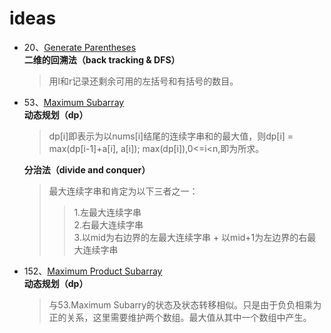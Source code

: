 # ideas

* 20、[Generate Parentheses](https://github.com/QiuBiuBiu/LeetCode/blob/master/C%2B%2B/22.cpp)<br>
    **二维的回溯法（back tracking & DFS）**
    > 用l和r记录还剩余可用的左括号和有括号的数目。<br>

* 53、[Maximum Subarray](https://github.com/QiuBiuBiu/LeetCode/blob/master/C%2B%2B/53.cpp)<br>
    **动态规划（dp）**
    > dp[i]即表示为以nums[i]结尾的连续字串和的最大值，则dp[i] = max(dp[i-1]+a[i], a[i]); max(dp[i]),0<=i<n,即为所求。

    **分治法（divide and conquer）**
    > 最大连续字串和肯定为以下三者之一：<br>
    >> 1.左最大连续字串<br>
    >> 2.右最大连续字串<br>
    >> 3.以mid为右边界的左最大连续字串 + 以mid+1为左边界的右最大连续字串<br>

* 152、[Maximum Product Subarray](https://github.com/QiuBiuBiu/LeetCode/blob/master/C%2B%2B/152.cpp)<br>
    **动态规划（dp）**
    > 与53.Maximum Subarry的状态及状态转移相似。只是由于负负相乘为正的关系，这里需要维护两个数组。最大值从其中一个数组中产生。
